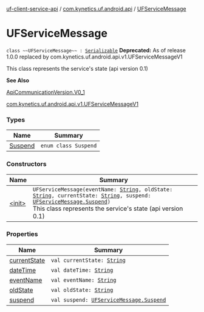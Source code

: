 [uf-client-service-api](../../index.md) / [com.kynetics.uf.android.api](../index.md) / [UFServiceMessage](./index.md)

# UFServiceMessage

`class ~~UFServiceMessage~~ : `[`Serializable`](https://developer.android.com/reference/java/io/Serializable.html)
**Deprecated:** As of release 1.0.0 replaced by com.kynetics.uf.android.api.v1.UFServiceMessageV1

This class represents the service's state (api version 0.1)

**See Also**

[ApiCommunicationVersion.V0_1](../-api-communication-version/-v0_1.md)

[com.kynetics.uf.android.api.v1.UFServiceMessageV1](../../com.kynetics.uf.android.api.v1/-u-f-service-message-v1/index.md)

### Types

| Name | Summary |
|---|---|
| [Suspend](-suspend/index.md) | `enum class Suspend` |

### Constructors

| Name | Summary |
|---|---|
| [&lt;init&gt;](-init-.md) | `UFServiceMessage(eventName: `[`String`](https://kotlinlang.org/api/latest/jvm/stdlib/kotlin/-string/index.html)`, oldState: `[`String`](https://kotlinlang.org/api/latest/jvm/stdlib/kotlin/-string/index.html)`, currentState: `[`String`](https://kotlinlang.org/api/latest/jvm/stdlib/kotlin/-string/index.html)`, suspend: `[`UFServiceMessage.Suspend`](-suspend/index.md)`)`<br>This class represents the service's state (api version 0.1) |

### Properties

| Name | Summary |
|---|---|
| [currentState](current-state.md) | `val currentState: `[`String`](https://kotlinlang.org/api/latest/jvm/stdlib/kotlin/-string/index.html) |
| [dateTime](date-time.md) | `val dateTime: `[`String`](https://kotlinlang.org/api/latest/jvm/stdlib/kotlin/-string/index.html) |
| [eventName](event-name.md) | `val eventName: `[`String`](https://kotlinlang.org/api/latest/jvm/stdlib/kotlin/-string/index.html) |
| [oldState](old-state.md) | `val oldState: `[`String`](https://kotlinlang.org/api/latest/jvm/stdlib/kotlin/-string/index.html) |
| [suspend](suspend.md) | `val suspend: `[`UFServiceMessage.Suspend`](-suspend/index.md) |
